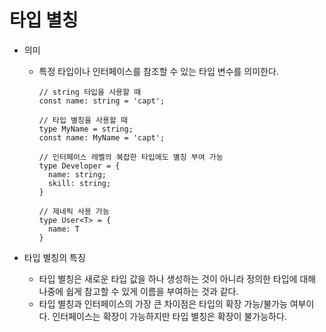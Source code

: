 # 타입 별칭

- 의미
    - 특정 타입이나 인터페이스를 참조할 수 있는 타입 변수를 의미한다.
        
        ```tsx
        // string 타입을 사용할 때
        const name: string = 'capt';
        
        // 타입 별칭을 사용할 때
        type MyName = string;
        const name: MyName = 'capt';
        
        // 인터페이스 레벨의 복잡한 타입에도 별칭 부여 가능
        type Developer = {
          name: string;
          skill: string;
        }
        
        // 제네릭 사용 가능
        type User<T> = {
          name: T
        }
        ```
        
- 타입 별칭의 특징
    - 타입 별칭은 새로운 타입 값을 하나 생성하는 것이 아니라 정의한 타입에 대해 나중에 쉽게 참고할 수 있게 이름을 부여하는 것과 같다.
    - 타입 별칭과 인터페이스의 가장 큰 차이점은 타입의 확장 가능/불가능 여부이다. 인터페이스는 확장이 가능하지만 타입 별칭은 확장이 불가능하다.
